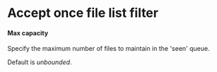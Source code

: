 # Accept once file list filter
#### Max capacity
Specify the maximum number of files to maintain in the 'seen' queue.

Default is <i>unbounded</i>.

